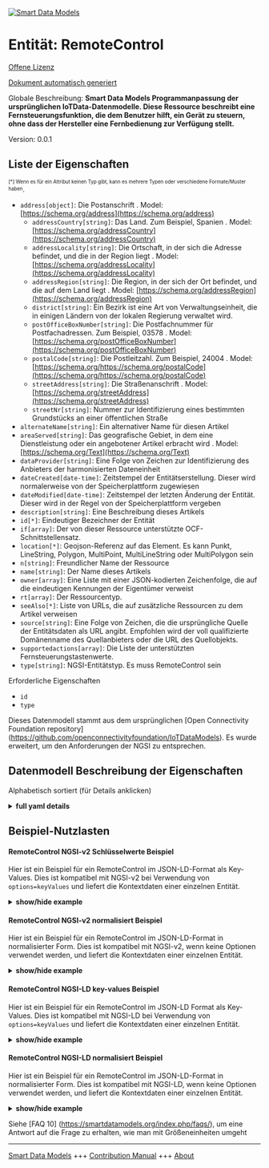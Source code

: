 <!-- 10-Header -->  
[![Smart Data Models](https://smartdatamodels.org/wp-content/uploads/2022/01/SmartDataModels_logo.png "Logo")](https://smartdatamodels.org)  
Entität: RemoteControl  
======================<!-- /10-Header -->  
<!-- 15-License -->  
[Offene Lizenz](https://github.com/smart-data-models//dataModel.OCF/blob/master/RemoteControl/LICENSE.md)  
[Dokument automatisch generiert](https://docs.google.com/presentation/d/e/2PACX-1vTs-Ng5dIAwkg91oTTUdt8ua7woBXhPnwavZ0FxgR8BsAI_Ek3C5q97Nd94HS8KhP-r_quD4H0fgyt3/pub?start=false&loop=false&delayms=3000#slide=id.gb715ace035_0_60)  
<!-- /15-License -->  
<!-- 20-Description -->  
Globale Beschreibung: **Smart Data Models Programmanpassung der ursprünglichen IoTData-Datenmodelle. Diese Ressource beschreibt eine Fernsteuerungsfunktion, die dem Benutzer hilft, ein Gerät zu steuern, ohne dass der Hersteller eine Fernbedienung zur Verfügung stellt.**  
Version: 0.0.1  
<!-- /20-Description -->  
<!-- 30-PropertiesList -->  

## Liste der Eigenschaften  

<sup><sub>[*] Wenn es für ein Attribut keinen Typ gibt, kann es mehrere Typen oder verschiedene Formate/Muster haben</sub></sup>.  
- `address[object]`: Die Postanschrift  . Model: [https://schema.org/address](https://schema.org/address)	- `addressCountry[string]`: Das Land. Zum Beispiel, Spanien  . Model: [https://schema.org/addressCountry](https://schema.org/addressCountry)  
	- `addressLocality[string]`: Die Ortschaft, in der sich die Adresse befindet, und die in der Region liegt  . Model: [https://schema.org/addressLocality](https://schema.org/addressLocality)  
	- `addressRegion[string]`: Die Region, in der sich der Ort befindet, und die auf dem Land liegt  . Model: [https://schema.org/addressRegion](https://schema.org/addressRegion)  
	- `district[string]`: Ein Bezirk ist eine Art von Verwaltungseinheit, die in einigen Ländern von der lokalen Regierung verwaltet wird.    
	- `postOfficeBoxNumber[string]`: Die Postfachnummer für Postfachadressen. Zum Beispiel, 03578  . Model: [https://schema.org/postOfficeBoxNumber](https://schema.org/postOfficeBoxNumber)  
	- `postalCode[string]`: Die Postleitzahl. Zum Beispiel, 24004  . Model: [https://schema.org/https://schema.org/postalCode](https://schema.org/https://schema.org/postalCode)  
	- `streetAddress[string]`: Die Straßenanschrift  . Model: [https://schema.org/streetAddress](https://schema.org/streetAddress)  
	- `streetNr[string]`: Nummer zur Identifizierung eines bestimmten Grundstücks an einer öffentlichen Straße    
- `alternateName[string]`: Ein alternativer Name für diesen Artikel  - `areaServed[string]`: Das geografische Gebiet, in dem eine Dienstleistung oder ein angebotener Artikel erbracht wird  . Model: [https://schema.org/Text](https://schema.org/Text)- `dataProvider[string]`: Eine Folge von Zeichen zur Identifizierung des Anbieters der harmonisierten Dateneinheit  - `dateCreated[date-time]`: Zeitstempel der Entitätserstellung. Dieser wird normalerweise von der Speicherplattform zugewiesen  - `dateModified[date-time]`: Zeitstempel der letzten Änderung der Entität. Dieser wird in der Regel von der Speicherplattform vergeben  - `description[string]`: Eine Beschreibung dieses Artikels  - `id[*]`: Eindeutiger Bezeichner der Entität  - `if[array]`: Der von dieser Ressource unterstützte OCF-Schnittstellensatz.  - `location[*]`: Geojson-Referenz auf das Element. Es kann Punkt, LineString, Polygon, MultiPoint, MultiLineString oder MultiPolygon sein  - `n[string]`: Freundlicher Name der Ressource  - `name[string]`: Der Name dieses Artikels  - `owner[array]`: Eine Liste mit einer JSON-kodierten Zeichenfolge, die auf die eindeutigen Kennungen der Eigentümer verweist  - `rt[array]`: Der Ressourcentyp.  - `seeAlso[*]`: Liste von URLs, die auf zusätzliche Ressourcen zu dem Artikel verweisen  - `source[string]`: Eine Folge von Zeichen, die die ursprüngliche Quelle der Entitätsdaten als URL angibt. Empfohlen wird der voll qualifizierte Domänenname des Quellanbieters oder die URL des Quellobjekts.  - `supportedactions[array]`: Die Liste der unterstützten Fernsteuerungstastenwerte.  - `type[string]`: NGSI-Entitätstyp. Es muss RemoteControl sein  <!-- /30-PropertiesList -->  
<!-- 35-RequiredProperties -->  
Erforderliche Eigenschaften  
- `id`  - `type`  <!-- /35-RequiredProperties -->  
<!-- 40-RequiredProperties -->  
Dieses Datenmodell stammt aus dem ursprünglichen [Open Connectivity Foundation repository] (https://github.com/openconnectivityfoundation/IoTDataModels). Es wurde erweitert, um den Anforderungen der NGSI zu entsprechen.  
<!-- /40-RequiredProperties -->  
<!-- 50-DataModelHeader -->  
## Datenmodell Beschreibung der Eigenschaften  
Alphabetisch sortiert (für Details anklicken)  
<!-- /50-DataModelHeader -->  
<!-- 60-ModelYaml -->  
<details><summary><strong>full yaml details</strong></summary>    
```yaml  
RemoteControl:    
  description: 'Smart Data Models Program adaptation of the original IoTData data Models. This Resource describes a remote control function, which helps users to control a device without the actual remote controller provided by the manufacturer.'    
  properties:    
    address:    
      description: The mailing address    
      properties:    
        addressCountry:    
          description: 'The country. For example, Spain'    
          type: string    
          x-ngsi:    
            model: https://schema.org/addressCountry    
            type: Property    
        addressLocality:    
          description: 'The locality in which the street address is, and which is in the region'    
          type: string    
          x-ngsi:    
            model: https://schema.org/addressLocality    
            type: Property    
        addressRegion:    
          description: 'The region in which the locality is, and which is in the country'    
          type: string    
          x-ngsi:    
            model: https://schema.org/addressRegion    
            type: Property    
        district:    
          description: 'A district is a type of administrative division that, in some countries, is managed by the local government'    
          type: string    
          x-ngsi:    
            type: Property    
        postOfficeBoxNumber:    
          description: 'The post office box number for PO box addresses. For example, 03578'    
          type: string    
          x-ngsi:    
            model: https://schema.org/postOfficeBoxNumber    
            type: Property    
        postalCode:    
          description: 'The postal code. For example, 24004'    
          type: string    
          x-ngsi:    
            model: https://schema.org/https://schema.org/postalCode    
            type: Property    
        streetAddress:    
          description: The street address    
          type: string    
          x-ngsi:    
            model: https://schema.org/streetAddress    
            type: Property    
        streetNr:    
          description: Number identifying a specific property on a public street    
          type: string    
          x-ngsi:    
            type: Property    
      type: object    
      x-ngsi:    
        model: https://schema.org/address    
        type: Property    
    alternateName:    
      description: An alternative name for this item    
      type: string    
      x-ngsi:    
        type: Property    
    areaServed:    
      description: The geographic area where a service or offered item is provided    
      type: string    
      x-ngsi:    
        model: https://schema.org/Text    
        type: Property    
    dataProvider:    
      description: A sequence of characters identifying the provider of the harmonised data entity    
      type: string    
      x-ngsi:    
        type: Property    
    dateCreated:    
      description: Entity creation timestamp. This will usually be allocated by the storage platform    
      format: date-time    
      type: string    
      x-ngsi:    
        type: Property    
    dateModified:    
      description: Timestamp of the last modification of the entity. This will usually be allocated by the storage platform    
      format: date-time    
      type: string    
      x-ngsi:    
        type: Property    
    description:    
      description: A description of this item    
      type: string    
      x-ngsi:    
        type: Property    
    id:    
      anyOf:    
        - description: Identifier format of any NGSI entity    
          maxLength: 256    
          minLength: 1    
          pattern: ^[\w\-\.\{\}\$\+\*\[\]`|~^@!,:\\]+$    
          type: string    
          x-ngsi:    
            type: Property    
        - description: Identifier format of any NGSI entity    
          format: uri    
          type: string    
          x-ngsi:    
            type: Property    
      description: Unique identifier of the entity    
      x-ngsi:    
        type: Property    
    if:    
      description: The OCF Interface set supported by this Resource.    
      items:    
        enum:    
          - oic.if.a    
          - oic.if.baseline    
        type: string    
      minItems: 2    
      readOnly: true    
      type: array    
      uniqueItems: true    
      x-ngsi:    
        type: Property    
    location:    
      description: 'Geojson reference to the item. It can be Point, LineString, Polygon, MultiPoint, MultiLineString or MultiPolygon'    
      oneOf:    
        - description: Geojson reference to the item. Point    
          properties:    
            bbox:    
              items:    
                type: number    
              minItems: 4    
              type: array    
            coordinates:    
              items:    
                type: number    
              minItems: 2    
              type: array    
            type:    
              enum:    
                - Point    
              type: string    
          required:    
            - type    
            - coordinates    
          title: GeoJSON Point    
          type: object    
          x-ngsi:    
            type: GeoProperty    
        - description: Geojson reference to the item. LineString    
          properties:    
            bbox:    
              items:    
                type: number    
              minItems: 4    
              type: array    
            coordinates:    
              items:    
                items:    
                  type: number    
                minItems: 2    
                type: array    
              minItems: 2    
              type: array    
            type:    
              enum:    
                - LineString    
              type: string    
          required:    
            - type    
            - coordinates    
          title: GeoJSON LineString    
          type: object    
          x-ngsi:    
            type: GeoProperty    
        - description: Geojson reference to the item. Polygon    
          properties:    
            bbox:    
              items:    
                type: number    
              minItems: 4    
              type: array    
            coordinates:    
              items:    
                items:    
                  items:    
                    type: number    
                  minItems: 2    
                  type: array    
                minItems: 4    
                type: array    
              type: array    
            type:    
              enum:    
                - Polygon    
              type: string    
          required:    
            - type    
            - coordinates    
          title: GeoJSON Polygon    
          type: object    
          x-ngsi:    
            type: GeoProperty    
        - description: Geojson reference to the item. MultiPoint    
          properties:    
            bbox:    
              items:    
                type: number    
              minItems: 4    
              type: array    
            coordinates:    
              items:    
                items:    
                  type: number    
                minItems: 2    
                type: array    
              type: array    
            type:    
              enum:    
                - MultiPoint    
              type: string    
          required:    
            - type    
            - coordinates    
          title: GeoJSON MultiPoint    
          type: object    
          x-ngsi:    
            type: GeoProperty    
        - description: Geojson reference to the item. MultiLineString    
          properties:    
            bbox:    
              items:    
                type: number    
              minItems: 4    
              type: array    
            coordinates:    
              items:    
                items:    
                  items:    
                    type: number    
                  minItems: 2    
                  type: array    
                minItems: 2    
                type: array    
              type: array    
            type:    
              enum:    
                - MultiLineString    
              type: string    
          required:    
            - type    
            - coordinates    
          title: GeoJSON MultiLineString    
          type: object    
          x-ngsi:    
            type: GeoProperty    
        - description: Geojson reference to the item. MultiLineString    
          properties:    
            bbox:    
              items:    
                type: number    
              minItems: 4    
              type: array    
            coordinates:    
              items:    
                items:    
                  items:    
                    items:    
                      type: number    
                    minItems: 2    
                    type: array    
                  minItems: 4    
                  type: array    
                type: array    
              type: array    
            type:    
              enum:    
                - MultiPolygon    
              type: string    
          required:    
            - type    
            - coordinates    
          title: GeoJSON MultiPolygon    
          type: object    
          x-ngsi:    
            type: GeoProperty    
      x-ngsi:    
        type: GeoProperty    
    n:    
      description: Friendly name of the Resource    
      maxLength: 64    
      readOnly: true    
      type: string    
      x-ngsi:    
        type: Property    
    name:    
      description: The name of this item    
      type: string    
      x-ngsi:    
        type: Property    
    owner:    
      description: A List containing a JSON encoded sequence of characters referencing the unique Ids of the owner(s)    
      items:    
        anyOf:    
          - description: Identifier format of any NGSI entity    
            maxLength: 256    
            minLength: 1    
            pattern: ^[\w\-\.\{\}\$\+\*\[\]`|~^@!,:\\]+$    
            type: string    
            x-ngsi:    
              type: Property    
          - description: Identifier format of any NGSI entity    
            format: uri    
            type: string    
            x-ngsi:    
              type: Property    
        description: Unique identifier of the entity    
        x-ngsi:    
          type: Property    
      type: array    
      x-ngsi:    
        type: Property    
    rt:    
      description: The Resource Type.    
      items:    
        enum:    
          - oic.r.remotecontrol    
        maxLength: 64    
        type: string    
      minItems: 1    
      readOnly: true    
      type: array    
      uniqueItems: true    
      x-ngsi:    
        type: Property    
    seeAlso:    
      description: list of uri pointing to additional resources about the item    
      oneOf:    
        - items:    
            format: uri    
            type: string    
          minItems: 1    
          type: array    
        - format: uri    
          type: string    
      x-ngsi:    
        type: Property    
    source:    
      description: 'A sequence of characters giving the original source of the entity data as a URL. Recommended to be the fully qualified domain name of the source provider, or the URL to the source object'    
      type: string    
      x-ngsi:    
        type: Property    
    supportedactions:    
      description: The list of of supported remote control key values.    
      items:    
        enum:    
          - arrowup    
          - arrowdown    
          - arrowleft    
          - arrowright    
          - enter    
          - return    
          - exit    
          - home    
          - 1    
          - 2    
          - 3    
          - 4    
          - 5    
          - 6    
          - 7    
          - 8    
          - 9    
          - 0    
          - "-"    
        type: string    
      minItems: 1    
      readOnly: true    
      type: array    
      uniqueItems: true    
      x-ngsi:    
        type: Property    
    type:    
      description: NGSI entity type. It has to be RemoteControl    
      enum:    
        - RemoteControl    
      type: string    
      x-ngsi:    
        type: Property    
  required:    
    - id    
    - type    
  type: object    
  x-derived-from: https://github.com/OpenInterConnect/IoTDataModels/blob/master/RemoteControlResURI.swagger.json    
  x-disclaimer: 'Redistribution and use in source and binary forms, with or without modification, are permitted  provided that the license conditions are met. Copyleft (c) 2022 Contributors to Smart Data Models Program'    
  x-license-url: https://github.com/smart-data-models/dataModel.OCF/blob/master/RemoteControl/LICENSE.md    
  x-model-schema: https://smart-data-models.github.io/dataModel.IoTDataModels/RemoteControl/schema.json    
  x-model-tags: OCF    
  x-version: 0.0.1    
```  
</details>    
<!-- /60-ModelYaml -->  
<!-- 70-MiddleNotes -->  
<!-- /70-MiddleNotes -->  
<!-- 80-Examples -->  
## Beispiel-Nutzlasten  
#### RemoteControl NGSI-v2 Schlüsselwerte Beispiel  
Hier ist ein Beispiel für ein RemoteControl im JSON-LD-Format als Key-Values. Dies ist kompatibel mit NGSI-v2 bei Verwendung von `options=keyValues` und liefert die Kontextdaten einer einzelnen Entität.  
<details><summary><strong>show/hide example</strong></summary>    
```json  
{  
    "id": "urn:ngsi-ld:RemoteControl:id:VQGO:05371583",  
    "dateCreated": "1992-04-25T14:40:19Z",  
    "dateModified": "1976-03-18T20:28:01Z",  
    "source": "Which positive candidate school be summer. Effect personal range three. ",  
    "name": "Return Republican behavior analysis. Red house oil build choice gun up. Media role long sell picture learn reason capital.",  
    "alternateName": "Result their appear put agent these local. Rest administration father performance commercial shake special us.",  
    "description": "",  
    "dataProvider": "Call kid over analysis Democrat power determine. To prove from worry.",  
    "owner": [  
        "urn:ngsi-ld:RemoteControl:items:XWCO:84960583",  
        "urn:ngsi-ld:RemoteControl:items:LAMA:84316052"  
    ],  
    "seeAlso": [  
        "urn:ngsi-ld:RemoteControl:items:STYY:16962512"  
    ],  
    "location": {  
        "type": "Point",  
        "coordinates": [  
            3.7770915,  
            -130.918871  
        ]  
    },  
    "address": {  
        "streetAddress": "Across why collection through quickly window boy middle.",  
        "addressLocality": "Sport tel",  
        "addressRegion": "Enough audience loss page admit. Case history front effect quickly. Stuff property law investment.",  
        "addressCountry": "Site for production model.",  
        "postalCode": "Nor few serious single techno",  
        "postOfficeBoxNumber": "Technology soon room be right less. Use budget institution.",  
        "streetNr": "Wife ability too civil PM everyone movement.",  
        "district": "Enjoy name recent feel answer interview guy. Once political research."  
    },  
    "areaServed": "Must yard one program board foot difference.",  
    "rt": [  
        "oic.r.remotecontrol"  
    ],  
    "supportedactions": [  
        "-"  
    ],  
    "n": "End choice during like outside life firm many. Addr",  
    "if": [  
        "oic.if.a",  
        "oic.if.baseline"  
    ],  
    "type": "RemoteControl"  
}  
```  
</details>  
#### RemoteControl NGSI-v2 normalisiert Beispiel  
Hier ist ein Beispiel für ein RemoteControl im JSON-LD-Format in normalisierter Form. Dies ist kompatibel mit NGSI-v2, wenn keine Optionen verwendet werden, und liefert die Kontextdaten einer einzelnen Entität.  
<details><summary><strong>show/hide example</strong></summary>    
```json  
{  
    "id": "urn:ngsi-ld:RemoteControl:id:VQGO:05371583",  
    "dateCreated": {  
        "type": "DateTime",  
        "value": "1992-04-25T14:40:19Z"  
    },  
    "dateModified": {  
        "type": "DateTime",  
        "value": "1976-03-18T20:28:01Z"  
    },  
    "source": {  
        "type": "Text",  
        "value": "Which positive candidate school be summer. Effect personal range three. "  
    },  
    "name": {  
        "type": "Text",  
        "value": "Return Republican behavior analysis. Red house oil build choice gun up. Media role long sell picture learn reason capital."  
    },  
    "alternateName": {  
        "type": "Text",  
        "value": "Result their appear put agent these local. Rest administration father performance commercial shake special us."  
    },  
    "description": {  
        "type": "Text",  
        "value": ""  
    },  
    "dataProvider": {  
        "type": "Text",  
        "value": "Call kid over analysis Democrat power determine. To prove from worry."  
    },  
    "owner": {  
        "type": "StructuredValue",  
        "value": [  
            "urn:ngsi-ld:RemoteControl:items:XWCO:84960583",  
            "urn:ngsi-ld:RemoteControl:items:LAMA:84316052"  
        ]  
    },  
    "seeAlso": {  
        "type": "StructuredValue",  
        "value": [  
            "urn:ngsi-ld:RemoteControl:items:STYY:16962512"  
        ]  
    },  
    "location": {  
        "type": "geo:json",  
        "value": {  
            "type": "Point",  
            "coordinates": [  
                3.7770915,  
                -130.918871  
            ]  
        }  
    },  
    "address": {  
        "type": "StructuredValue",  
        "value": {  
            "streetAddress": "Across why collection through quickly window boy middle.",  
            "addressLocality": "Sport tel",  
            "addressRegion": "Enough audience loss page admit. Case history front effect quickly. Stuff property law investment.",  
            "addressCountry": "Site for production model.",  
            "postalCode": "Nor few serious single techno",  
            "postOfficeBoxNumber": "Technology soon room be right less. Use budget institution.",  
            "streetNr": "Wife ability too civil PM everyone movement.",  
            "district": "Enjoy name recent feel answer interview guy. Once political research."  
        }  
    },  
    "areaServed": {  
        "type": "Text",  
        "value": "Must yard one program board foot difference."  
    },  
    "rt": {  
        "type": "StructuredValue",  
        "value": [  
            "oic.r.remotecontrol"  
        ]  
    },  
    "supportedactions": {  
        "type": "StructuredValue",  
        "value": [  
            "-"  
        ]  
    },  
    "n": {  
        "type": "Text",  
        "value": "End choice during like outside life firm many. Addr"  
    },  
    "if": {  
        "type": "StructuredValue",  
        "value": [  
            "oic.if.a",  
            "oic.if.baseline"  
        ]  
    },  
    "type": "RemoteControl"  
}  
```  
</details>  
#### RemoteControl NGSI-LD key-values Beispiel  
Hier ist ein Beispiel für ein RemoteControl im JSON-LD Format als Key-Values. Dies ist kompatibel mit NGSI-LD bei Verwendung von `options=keyValues` und liefert die Kontextdaten einer einzelnen Entität.  
<details><summary><strong>show/hide example</strong></summary>    
```json  
{  
    "id": "urn:ngsi-ld:RemoteControl:id:VQGO:05371583",  
    "dateCreated": "1992-04-25T14:40:19Z",  
    "dateModified": "1976-03-18T20:28:01Z",  
    "source": "Which positive candidate school be summer. Effect personal range three. ",  
    "name": "Return Republican behavior analysis. Red house oil build choice gun up. Media role long sell picture learn reason capital.",  
    "alternateName": "Result their appear put agent these local. Rest administration father performance commercial shake special us.",  
    "description": "",  
    "dataProvider": "Call kid over analysis Democrat power determine. To prove from worry.",  
    "owner": [  
        "urn:ngsi-ld:RemoteControl:items:XWCO:84960583",  
        "urn:ngsi-ld:RemoteControl:items:LAMA:84316052"  
    ],  
    "seeAlso": [  
        "urn:ngsi-ld:RemoteControl:items:STYY:16962512"  
    ],  
    "location": {  
        "type": "Point",  
        "coordinates": [  
            3.7770915,  
            -130.918871  
        ]  
    },  
    "address": {  
        "streetAddress": "Across why collection through quickly window boy middle.",  
        "addressLocality": "Sport tel",  
        "addressRegion": "Enough audience loss page admit. Case history front effect quickly. Stuff property law investment.",  
        "addressCountry": "Site for production model.",  
        "postalCode": "Nor few serious single techno",  
        "postOfficeBoxNumber": "Technology soon room be right less. Use budget institution.",  
        "streetNr": "Wife ability too civil PM everyone movement.",  
        "district": "Enjoy name recent feel answer interview guy. Once political research."  
    },  
    "areaServed": "Must yard one program board foot difference.",  
    "rt": [  
        "oic.r.remotecontrol"  
    ],  
    "supportedactions": [  
        "-"  
    ],  
    "n": "End choice during like outside life firm many. Addr",  
    "if": [  
        "oic.if.a",  
        "oic.if.baseline"  
    ],  
    "type": "RemoteControl",  
    "@context": [  
        "https://smartdatamodels.org/context.jsonld"  
    ]  
}  
```  
</details>  
#### RemoteControl NGSI-LD normalisiert Beispiel  
Hier ist ein Beispiel für ein RemoteControl im JSON-LD-Format in normalisierter Form. Dies ist kompatibel mit NGSI-LD, wenn keine Optionen verwendet werden, und liefert die Kontextdaten einer einzelnen Entität.  
<details><summary><strong>show/hide example</strong></summary>    
```json  
{  
    "id": "urn:ngsi-ld:RemoteControl:id:VQGO:05371583",  
    "dateCreated": {  
        "type": "Property",  
        "value": {  
            "@type": "DateTime",  
            "@value": "1992-04-25T14:40:19Z"  
        }  
    },  
    "dateModified": {  
        "type": "Property",  
        "value": {  
            "@type": "DateTime",  
            "@value": "1976-03-18T20:28:01Z"  
        }  
    },  
    "source": {  
        "type": "Property",  
        "value": "Which positive candidate school be summer. Effect personal range three. "  
    },  
    "name": {  
        "type": "Property",  
        "value": "Return Republican behavior analysis. Red house oil build choice gun up. Media role long sell picture learn reason capital."  
    },  
    "alternateName": {  
        "type": "Property",  
        "value": "Result their appear put agent these local. Rest administration father performance commercial shake special us."  
    },  
    "description": {  
        "type": "Property",  
        "value": ""  
    },  
    "dataProvider": {  
        "type": "Property",  
        "value": "Call kid over analysis Democrat power determine. To prove from worry."  
    },  
    "owner": {  
        "type": "Property",  
        "value": [  
            "urn:ngsi-ld:RemoteControl:items:XWCO:84960583",  
            "urn:ngsi-ld:RemoteControl:items:LAMA:84316052"  
        ]  
    },  
    "seeAlso": {  
        "type": "Property",  
        "value": [  
            "urn:ngsi-ld:RemoteControl:items:STYY:16962512"  
        ]  
    },  
    "location": {  
        "type": "GeoProperty",  
        "value": {  
            "type": "Point",  
            "coordinates": [  
                3.7770915,  
                -130.918871  
            ]  
        }  
    },  
    "address": {  
        "type": "Property",  
        "value": {  
            "streetAddress": "Across why collection through quickly window boy middle.",  
            "addressLocality": "Sport tel",  
            "addressRegion": "Enough audience loss page admit. Case history front effect quickly. Stuff property law investment.",  
            "addressCountry": "Site for production model.",  
            "postalCode": "Nor few serious single techno",  
            "postOfficeBoxNumber": "Technology soon room be right less. Use budget institution.",  
            "streetNr": "Wife ability too civil PM everyone movement.",  
            "district": "Enjoy name recent feel answer interview guy. Once political research."  
        }  
    },  
    "areaServed": {  
        "type": "Property",  
        "value": "Must yard one program board foot difference."  
    },  
    "rt": {  
        "type": "Property",  
        "value": [  
            "oic.r.remotecontrol"  
        ]  
    },  
    "supportedactions": {  
        "type": "Property",  
        "value": [  
            "-"  
        ]  
    },  
    "n": {  
        "type": "Property",  
        "value": "End choice during like outside life firm many. Addr"  
    },  
    "if": {  
        "type": "Property",  
        "value": [  
            "oic.if.a",  
            "oic.if.baseline"  
        ]  
    },  
    "type": "RemoteControl",  
    "@context": [  
        "https://smartdatamodels.org/context.jsonld"  
    ]  
}  
```  
</details><!-- /80-Examples -->  
<!-- 90-FooterNotes -->  
<!-- /90-FooterNotes -->  
<!-- 95-Units -->  
Siehe [FAQ 10] (https://smartdatamodels.org/index.php/faqs/), um eine Antwort auf die Frage zu erhalten, wie man mit Größeneinheiten umgeht  
<!-- /95-Units -->  
<!-- 97-LastFooter -->  
---  
[Smart Data Models](https://smartdatamodels.org) +++ [Contribution Manual](https://bit.ly/contribution_manual) +++ [About](https://bit.ly/Introduction_SDM)<!-- /97-LastFooter -->  
